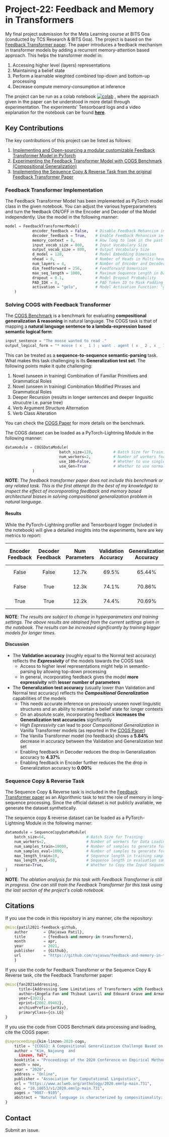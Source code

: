 # Project-22: Feedback and Memory in Transformers
My final project submission for the Meta Learning course at BITS Goa (conducted by TCS Research & BITS Goa). The project is based on the [Feedback Transformer paper](https://arxiv.org/abs/2002.09402). The paper introduces a feedback mechanism in transformer models by adding a recurrent memory-attention based approach. This helps the transformer model in:
1. Accessing higher level (layers) representations
2. Maintaining a belief state
3. Perform a learnable wieghted combined top-down and bottom-up processing
4. Decrease compute memory-consumption at inference

The project can be run as a colab notebook [![colab](https://colab.research.google.com/assets/colab-badge.svg)](https://colab.research.google.com/github/rajaswa/feedback-and-memory-in-transformers/blob/main/Feedback_and_Memory_in_Transformers.ipynb) , where the approach given in the paper can be understood in more detail through experimentation. The experiments' Tensorboard logs and a video explanation for the notebook can be found [**here**](https://drive.google.com/drive/folders/1Py81M90OgvPynZZZ78El4rBzuamu6A7d?usp=sharing).

## Key Contributions
The key contributions of this project can be listed as follows:
1. [Implementing and Open-sourcing a modular customizable Feedback Transformer Model in PyTorch](https://github.com/rajaswa/feedback-and-memory-in-transformers#feedback-transformer-implementation)
2. [Experimenting the Feedback Transformer Model with COGS Benchmark (Compositional Generalization)](https://github.com/rajaswa/feedback-and-memory-in-transformers#solving-cogs-with-feedback-transformer)
3. [Implementing the Sequence Copy & Reverse Task from the original Feedback Transformer Paper](https://github.com/rajaswa/feedback-and-memory-in-transformers/blob/main/README.md#sequence-copy--reverse-task)

### Feedback Transformer Implementation
The Feedback Transformer Model has been implemented as PyTorch model class in the given notebook. You can adjust the various hyperparameters and turn the feedback ON/OFF in the Encoder and Decoder of the Model independently. Use the model in the following manner:
```python
model = FeedbackTransformerModel(
            encoder_feedback = False,   # Disable Feedback Mehancism in the Encoder
            decoder_feedback = True,    # Enable Feedback Mehancism in the Decoder
            memory_context = 8,         # How long to look in the past for Memory-attention
            input_vocab_size = 800,     # Input Vocabulary Size
            output_vocab_size = 800,    # Output Vocabulary Size
            d_model = 128,              # Model Embedding Dimension
            nhead = 8,                  # Number of Heads in Multi-head Cross-attention and Memory-attention
            num_layers = 4,             # Number of Encoder and Decoder blocks
            dim_feedforward = 256,      # Feedforward Dimension
            max_seq_length = 1000,      # Maximum Sequence Length in Data
            dropout = 0.1,              # Model Dropout Probability 
            PAD_IDX = 0,                # PAD Token ID to Mask Padding tokens for Attention
            activation = "gelu",        # Model Activation Function: "gelu" / "relu"
    )
```


### Solving COGS with Feedback Transformer
The [COGS Benchmark](https://github.com/najoungkim/COGS) is a benchmark for evaluating **compositional generalization & reasoning** in natural language. The COGS task is that of mapping a **natural language sentence to a lambda-expression based semantic logical form**:

```python
input_sentence = "The moose wanted to read ."
output_logical_form = "* moose ( x _ 1 ) ; want . agent ( x _ 2 , x _ 1 ) AND want . xcomp ( x _ 2 , x _ 4 ) AND read . agent ( x _ 4 , x _ 1 )"
```

This can be treated as a **sequence-to-sequence semantic-parsing** task. What makes this task challenging is its **Generalization test set**. The following points make it quite challenging:
1. Novel (unseen in training) Combination of Familiar Primitives and Grammatical Roles
2. Novel (unseen in training) Combination Modified Phrases and Grammatical Roles
3. Deeper Recursion (results in longer sentences and deeper lingusitic strucutre i.e. parse tree)
4. Verb Argument Structure Alternation
5. Verb Class Alteration

You can check the [COGS Paper](https://www.aclweb.org/anthology/2020.emnlp-main.731.pdf) for more details on the benchmark.

The COGS dataset can be loaded as a PyTorch-Lightning Module in the following manner:
```python
datamodule = COGSDataModule(
                        batch_size=128,         # Batch Size for Training 
                        num_workers=2,          # Number of workers for Data Loading
                        use_100=False,          # Whether to use single-exposure or hundred-exposures for pimitives in the training set
                        use_Gen=True            # Whether to use normal test set or generaliztion test set
            )
```
**NOTE**: _The feedback transformer paper does not include this benchmark or any related task. This is the first attempt (to the best of my knowledge) to inspect the effect of incoroporating feedback and memory based architectural biases in solving compositional generalization problem in natural language._

#### Results
While the PyTorch-Lightning profiler and Tensorboard logger (included in the notebook) will give a detailed insights into the experiments, here are key metrics to report:

| Encoder Feedback 	| Decoder Feedback 	| Num Parameters 	| Validation Accuracy 	| Generalization Accuracy 	| Total Training time 	| Mean Forward time 	| Mean Backward time 	| Inference time 	|
|:----------------:	|:----------------:	|:--------------:	|:-------------------:	|:-----------------------:	|:-------------------:	|:-----------------:	|:------------------:	|:--------------:	|
|       False      	|       False      	|      12.7k     	|        69.5%        	|          65.44%         	|       193.43 s      	|      22.58 ms     	|      25.17 ms      	|    20.08 ms    	|
|       False      	|       True       	|      12.3k     	|        74.1%        	|          70.86%         	|       4441.7 s      	|     645.08 ms     	|     1039.30 ms     	|    365.49 ms   	|
|       True       	|       True       	|      12.2k     	|        74.4%        	|          70.69%         	|       7402.4 s      	|     701.85 ms     	|      1129.4 ms     	|    404.65 ms   	|


**NOTE**: _The results are subject to change in hyperparameters and training settings. The above results are obtained from the current settings given in the notebook. The results can be increased significantly by training bigger models for longer times._

#### Discussion
* The **Validation accuracy** (roughly equal to the Normal test accuracy) reflects the **_Expressivity_** of the models towards the COGS task
    * Access to higher level representations might help in semantic-parsing by allowing top-down processing
    * In general, incorporating feedback gives the model **more expressivity** with **lesser number of parameters**
* The **Generalization test accuracy** (usually lower than Validation and Normal test accuracy) reflects the **_Compositional Generalization_** capabilities of the models
    * This needs accurate inference on previously unseen novel linguistic structures and an ability to maintain a belief state for longer contexts
    * On an absolute scale, incorporating feedback **increases the Generalization test accuracies** significantly
    * High _Expressivity_ can lead to poor _Compositional Generalization_ in Vanilla Transformer models (as reported in the [COGS Paper](https://www.aclweb.org/anthology/2020.emnlp-main.731.pdf))
    * The Vanilla Transformer model (no feedback) shows a **5.84%** decrease in accuracy between the Validation and Generalization test set
    * Enabling feedback in Decoder reduces the drop in Generalization accuracy to **4.37%**
    * Enabling feedback in Encoder further reduces the the drop in Generalization accuracy to **0.00%**



### Sequence Copy & Reverse Task
The Sequence Copy & Reverse task is included in the [Feedback Transformer paper](https://arxiv.org/abs/2002.09402) as an Algorithmic task to test the role of memory in long-sequence processing. Since the official dataset is not publicly available, we generate the dataset synthetically. 

The sequence copy & reverse dataset can be loaded as a PyTorch-Lightning Module in the following manner:
```python
datamodule = SequenceCopyDataModule(
    batch_size=64,                  # Batch Size for Training
    num_workers=2,                  # Number of workers for Data Loading
    num_samples_train=10000,        # Number of samples to generate for training set
    num_samples_eval=1000,          # Number of samples to generate for validation and test set
    max_length_train=10,            # Sequence length in training samples
    max_length_eval=50,             # Sequence length in evaluation samples (Should be significantly longer to test for memory effect)
    reverse=True,                   # Whether to Copy the Input Sequence or Reverse the Input Sequence
)
```

**NOTE**: _The ablation analysis for this task with Feedback Transformer is still in progress. One can still train the Feedback Transformer for this task using the last section of the project's colab notebook._

## Citations
If you use the code in this repository in any manner, cite the repository:
```python
@misc{patil2021-feedback-github,
    author       = {Rajaswa Patil},
    title        = {feedback-and-memory-in-transformers},
    month        = apr,
    year         = 2021,
    publisher    = {Github},
    url          = "https://github.com/rajaswa/feedback-and-memory-in-transformers"
    }
```

If you use the code for Feedback Transfomer or the Sequence Copy & Reverse task, cite the Feedback Transformer paper:
```python 
@misc{fan2021addressing,
      title={Addressing Some Limitations of Transformers with Feedback Memory}, 
      author={Angela Fan and Thibaut Lavril and Edouard Grave and Armand Joulin and Sainbayar Sukhbaatar},
      year={2021},
      eprint={2002.09402},
      archivePrefix={arXiv},
      primaryClass={cs.LG}
}
```

If you use the code from COGS Benchmark data processing and loading, cite the COGS paper:
```python
@inproceedings{kim-linzen-2020-cogs,
    title = "{COGS}: A Compositional Generalization Challenge Based on Semantic Interpretation",
    author = "Kim, Najoung  and
      Linzen, Tal",
    booktitle = "Proceedings of the 2020 Conference on Empirical Methods in Natural Language Processing (EMNLP)",
    month = nov,
    year = "2020",
    address = "Online",
    publisher = "Association for Computational Linguistics",
    url = "https://www.aclweb.org/anthology/2020.emnlp-main.731",
    doi = "10.18653/v1/2020.emnlp-main.731",
    pages = "9087--9105",
    abstract = "Natural language is characterized by compositionality: the meaning of a complex expression is constructed from the meanings of its constituent parts. To facilitate the evaluation of the compositional abilities of language processing architectures, we introduce COGS, a semantic parsing dataset based on a fragment of English. The evaluation portion of COGS contains multiple systematic gaps that can only be addressed by compositional generalization; these include new combinations of familiar syntactic structures, or new combinations of familiar words and familiar structures. In experiments with Transformers and LSTMs, we found that in-distribution accuracy on the COGS test set was near-perfect (96{--}99{\%}), but generalization accuracy was substantially lower (16{--}35{\%}) and showed high sensitivity to random seed (+-6{--}8{\%}). These findings indicate that contemporary standard NLP models are limited in their compositional generalization capacity, and position COGS as a good way to measure progress.",
}
```

## Contact
Submit an issue.
